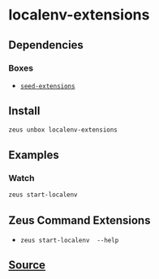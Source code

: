 
localenv-extensions
====================







## Dependencies
### Boxes
* [`seed-extensions`](seed-extensions.md)




## Install
```bash
zeus unbox localenv-extensions
```
## Examples
### Watch
```bash
zeus start-localenv
```

## Zeus Command Extensions
* ```zeus start-localenv  --help```








## [Source](https://github.com/liquidapps-io/zeus-sdk/tree/master/boxes/groups/core/localenv-extensions)